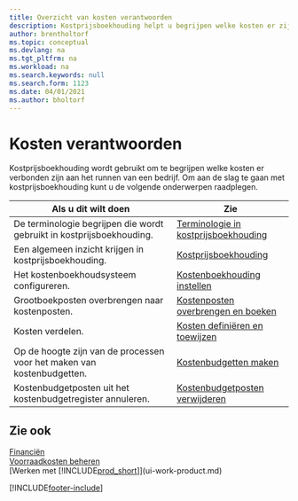 ```yaml
---
title: Overzicht van kosten verantwoorden
description: Kostprijsboekhouding helpt u begrijpen welke kosten er zijn verbonden aan het runnen van een bedrijf. Dit artikel bevat koppelingen naar andere artikelen met meer informatie.
author: brentholtorf
ms.topic: conceptual
ms.devlang: na
ms.tgt_pltfrm: na
ms.workload: na
ms.search.keywords: null
ms.search.form: 1123
ms.date: 04/01/2021
ms.author: bholtorf
---
```

# <a name="accounting-for-costs"></a>Kosten verantwoorden
Kostprijsboekhouding wordt gebruikt om te begrijpen welke kosten er verbonden zijn aan het runnen van een bedrijf. Om aan de slag te gaan met kostprijsboekhouding kunt u de volgende onderwerpen raadplegen.  

|Als u dit wilt doen|Zie|  
|--------|---------|  
|De terminologie begrijpen die wordt gebruikt in kostprijsboekhouding.|[Terminologie in kostprijsboekhouding](finance-terminology-in-cost-accounting.md)|  
|Een algemeen inzicht krijgen in kostprijsboekhouding.|[Kostprijsboekhouding](finance-about-cost-accounting.md)|  
|Het kostenboekhoudsysteem configureren.|[Kostenboekhouding instellen](finance-set-up-cost-accounting.md)|  
|Grootboekposten overbrengen naar kostenposten.|[Kostenposten overbrengen en boeken](finance-transfer-and-post-cost-entries.md)|  
|Kosten verdelen.|[Kosten definiëren en toewijzen](finance-define-and-allocate-costs.md)|  
|Op de hoogte zijn van de processen voor het maken van kostenbudgetten.|[Kostenbudgetten maken](finance-create-cost-budgets.md)|
|Kostenbudgetposten uit het kostenbudgetregister annuleren.|[Kostenbudgetposten verwijderen](finance-how-to-delete-cost-budget-entries.md)|

## <a name="see-also"></a>Zie ook
[Financiën](finance.md)  
[Voorraadkosten beheren](finance-manage-inventory-costs.md)  
[Werken met [!INCLUDE[prod_short](includes/prod_short.md)]](ui-work-product.md)


[!INCLUDE[footer-include](includes/footer-banner.md)]
